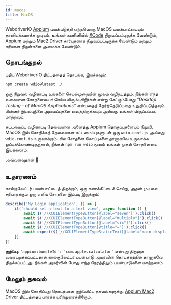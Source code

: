 ```yaml
---
id: macos
title: MacOS
---
```


WebdriverIO [Appium](https://appium.io/docs/en/2.0/) பயன்படுத்தி எந்தவொரு MacOS பயன்பாட்டையும் தானியக்கமாக்க முடியும். உங்கள் கணினியில் [XCode](https://developer.apple.com/xcode/) நிறுவப்பட்டிருக்க வேண்டும், Appium மற்றும் [Mac2 Driver](https://github.com/appium/appium-mac2-driver) சார்புகளாக நிறுவப்பட்டிருக்க வேண்டும் மற்றும் சரியான திறன்களை அமைக்க வேண்டும்.

## தொடங்குதல்

புதிய WebdriverIO திட்டத்தைத் தொடங்க, இயக்கவும்:

```sh
npm create wdio@latest ./
```

ஒரு நிறுவல் வழிகாட்டி உங்களை செயல்முறையின் மூலம் வழிநடத்தும். நீங்கள் எந்த வகையான சோதனையைச் செய்ய விரும்புகிறீர்கள் என்று கேட்கும்போது _"Desktop Testing - of MacOS Applications"_ என்பதைத் தேர்ந்தெடுப்பதை உறுதிப்படுத்தவும். பின்னர் இயல்புநிலை அமைப்புகளை வைத்திருக்கவும் அல்லது உங்கள் விருப்பப்படி மாற்றவும்.

கட்டமைப்பு வழிகாட்டி தேவையான அனைத்து Appium தொகுப்புகளையும் நிறுவி, MacOS இல் சோதிக்கத் தேவையான கட்டமைப்புகளுடன் ஒரு `wdio.conf.js` அல்லது `wdio.conf.ts` உருவாக்கும். சில சோதனை கோப்புகளை தானாகவே உருவாக்க ஒப்புக்கொண்டிருந்தால், நீங்கள் `npm run wdio` மூலம் உங்கள் முதல் சோதனையை இயக்கலாம்.

<CreateMacOSProjectAnimation />

அவ்வளவுதான் 🎉

## உதாரணம்

கால்குலேட்டர் பயன்பாட்டைத் திறக்கும், ஒரு கணக்கீட்டைச் செய்து, அதன் முடிவை சரிபார்க்கும் ஒரு எளிய சோதனை இப்படி இருக்கும்:

```js
describe('My Login application', () => {
    it('should set a text to a text view', async function () {
        await $('//XCUIElementTypeButton[@label="seven"]').click()
        await $('//XCUIElementTypeButton[@label="multiply"]').click()
        await $('//XCUIElementTypeButton[@label="six"]').click()
        await $('//XCUIElementTypeButton[@title="="]').click()
        await expect($('//XCUIElementTypeStaticText[@label="main display"]')).toHaveText('42')
    });
})
```

__குறிப்பு:__ `'appium:bundleId': 'com.apple.calculator'` என்பது திறனாக வரையறுக்கப்பட்டதால் கால்குலேட்டர் பயன்பாடு அமர்வின் தொடக்கத்தில் தானாகவே திறக்கப்பட்டது. நீங்கள் அமர்வின் போது எந்த நேரத்திலும் பயன்பாடுகளை மாற்றலாம்.

## மேலும் தகவல்

MacOS இல் சோதிப்பது தொடர்பான குறிப்பிட்ட தகவல்களுக்கு, [Appium Mac2 Driver](https://github.com/appium/appium-mac2-driver) திட்டத்தைப் பார்க்க பரிந்துரைக்கிறோம்.